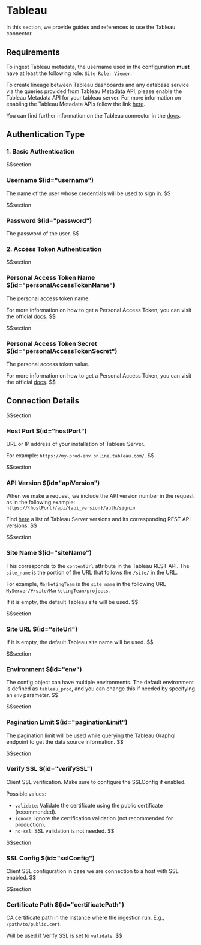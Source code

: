 # Tableau

In this section, we provide guides and references to use the Tableau connector.

## Requirements

To ingest Tableau metadata, the username used in the configuration **must** have at least the following role: `Site Role: Viewer`.

To create lineage between Tableau dashboards and any database service via the queries provided from Tableau Metadata API, please enable the Tableau Metadata API for your tableau server. For more information on enabling the Tableau Metadata APIs follow the link [here](https://help.tableau.com/current/api/metadata_api/en-us/docs/meta_api_start.html).

You can find further information on the Tableau connector in the [docs](https://docs.open-metadata.org/connectors/dashboard/tableau).


## Authentication Type

### 1. Basic Authentication

$$section
### Username $(id="username")

The name of the user whose credentials will be used to sign in.
$$

$$section
### Password $(id="password")

The password of the user.
$$

### 2. Access Token Authentication

$$section
### Personal Access Token Name $(id="personalAccessTokenName")

The personal access token name.

For more information on how to get a Personal Access Token, you can visit the official [docs](https://help.tableau.com/current/server/en-us/security_personal_access_tokens.htm).
$$

$$section
### Personal Access Token Secret $(id="personalAccessTokenSecret")

The personal access token value.

For more information on how to get a Personal Access Token, you can visit the official [docs](https://help.tableau.com/current/server/en-us/security_personal_access_tokens.htm).
$$

## Connection Details

$$section
### Host Port $(id="hostPort")

URL or IP address of your installation of Tableau Server. 

For example: `https://my-prod-env.online.tableau.com/`.
$$

$$section
### API Version $(id="apiVersion")

When we make a request, we include the API version number in the request as in the following example: `https://{hostPort}/api/{api_version}/auth/signin`

Find [here](https://help.tableau.com/current/api/rest_api/en-us/REST/rest_api_concepts_versions.htm) a list of Tableau Server versions and its corresponding REST API versions.
$$

$$section
### Site Name $(id="siteName")

This corresponds to the `contentUrl` attribute in the Tableau REST API. The `site_name` is the portion of the URL that follows the `/site/` in the URL. 

For example, `MarketingTeam` is the `site_name` in the following URL `MyServer/#/site/MarketingTeam/projects`. 

If it is empty, the default Tableau site will be used.
$$

$$section
### Site URL $(id="siteUrl")

If it is empty, the default Tableau site name will be used.
$$

$$section
### Environment $(id="env")

The config object can have multiple environments. The default environment is defined as `tableau_prod`, and you can change this if needed by specifying an `env` parameter.
$$

$$section
### Pagination Limit $(id="paginationLimit")

The pagination limit will be used while querying the Tableau Graphql endpoint to get the data source information.
$$

$$section
### Verify SSL $(id="verifySSL")

Client SSL verification. Make sure to configure the SSLConfig if enabled.

Possible values:
- `validate`: Validate the certificate using the public certificate (recommended).
- `ignore`: Ignore the certification validation (not recommended for production).
- `no-ssl`: SSL validation is not needed.
$$

$$section
### SSL Config $(id="sslConfig")

Client SSL configuration in case we are connection to a host with SSL enabled.
$$

$$section
### Certificate Path $(id="certificatePath")

CA certificate path in the instance where the ingestion run. E.g., `/path/to/public.cert`. 

Will be used if Verify SSL is set to `validate`.
$$
